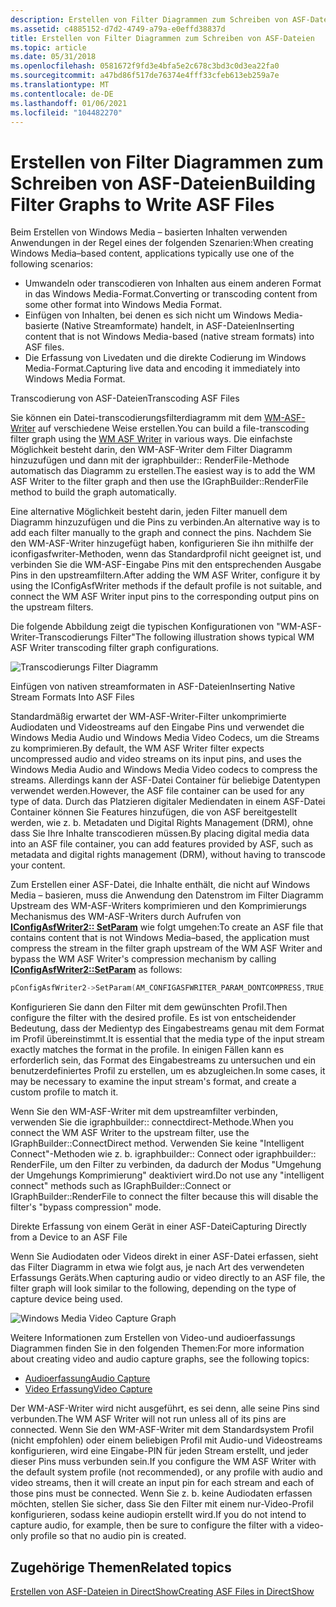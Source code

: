 ```yaml
---
description: Erstellen von Filter Diagrammen zum Schreiben von ASF-Dateien
ms.assetid: c4885152-d7d2-4749-a79a-e0effd38837d
title: Erstellen von Filter Diagrammen zum Schreiben von ASF-Dateien
ms.topic: article
ms.date: 05/31/2018
ms.openlocfilehash: 0581672f9fd3e4bfa5e2c678c3bd3c0d3ea22fa0
ms.sourcegitcommit: a47bd86f517de76374e4fff33cfeb613eb259a7e
ms.translationtype: MT
ms.contentlocale: de-DE
ms.lasthandoff: 01/06/2021
ms.locfileid: "104482270"
---
```

# <a name="building-filter-graphs-to-write-asf-files"></a><span data-ttu-id="7083b-103">Erstellen von Filter Diagrammen zum Schreiben von ASF-Dateien</span><span class="sxs-lookup"><span data-stu-id="7083b-103">Building Filter Graphs to Write ASF Files</span></span>

<span data-ttu-id="7083b-104">Beim Erstellen von Windows Media – basierten Inhalten verwenden Anwendungen in der Regel eines der folgenden Szenarien:</span><span class="sxs-lookup"><span data-stu-id="7083b-104">When creating Windows Media–based content, applications typically use one of the following scenarios:</span></span>

-   <span data-ttu-id="7083b-105">Umwandeln oder transcodieren von Inhalten aus einem anderen Format in das Windows Media-Format.</span><span class="sxs-lookup"><span data-stu-id="7083b-105">Converting or transcoding content from some other format into Windows Media Format.</span></span>
-   <span data-ttu-id="7083b-106">Einfügen von Inhalten, bei denen es sich nicht um Windows Media-basierte (Native Streamformate) handelt, in ASF-Dateien</span><span class="sxs-lookup"><span data-stu-id="7083b-106">Inserting content that is not Windows Media-based (native stream formats) into ASF files.</span></span>
-   <span data-ttu-id="7083b-107">Die Erfassung von Livedaten und die direkte Codierung im Windows Media-Format.</span><span class="sxs-lookup"><span data-stu-id="7083b-107">Capturing live data and encoding it immediately into Windows Media Format.</span></span>

<span data-ttu-id="7083b-108">Transcodierung von ASF-Dateien</span><span class="sxs-lookup"><span data-stu-id="7083b-108">Transcoding ASF Files</span></span>

<span data-ttu-id="7083b-109">Sie können ein Datei-transcodierungsfilterdiagramm mit dem [WM-ASF-Writer](wm-asf-writer-filter.md) auf verschiedene Weise erstellen.</span><span class="sxs-lookup"><span data-stu-id="7083b-109">You can build a file-transcoding filter graph using the [WM ASF Writer](wm-asf-writer-filter.md) in various ways.</span></span> <span data-ttu-id="7083b-110">Die einfachste Möglichkeit besteht darin, den WM-ASF-Writer dem Filter Diagramm hinzuzufügen und dann mit der igraphbuilder:: RenderFile-Methode automatisch das Diagramm zu erstellen.</span><span class="sxs-lookup"><span data-stu-id="7083b-110">The easiest way is to add the WM ASF Writer to the filter graph and then use the IGraphBuilder::RenderFile method to build the graph automatically.</span></span>

<span data-ttu-id="7083b-111">Eine alternative Möglichkeit besteht darin, jeden Filter manuell dem Diagramm hinzuzufügen und die Pins zu verbinden.</span><span class="sxs-lookup"><span data-stu-id="7083b-111">An alternative way is to add each filter manually to the graph and connect the pins.</span></span> <span data-ttu-id="7083b-112">Nachdem Sie den WM-ASF-Writer hinzugefügt haben, konfigurieren Sie ihn mithilfe der iconfigasfwriter-Methoden, wenn das Standardprofil nicht geeignet ist, und verbinden Sie die WM-ASF-Eingabe Pins mit den entsprechenden Ausgabe Pins in den upstreamfiltern.</span><span class="sxs-lookup"><span data-stu-id="7083b-112">After adding the WM ASF Writer, configure it by using the IConfigAsfWriter methods if the default profile is not suitable, and connect the WM ASF Writer input pins to the corresponding output pins on the upstream filters.</span></span>

<span data-ttu-id="7083b-113">Die folgende Abbildung zeigt die typischen Konfigurationen von "WM-ASF-Writer-Transcodierungs Filter"</span><span class="sxs-lookup"><span data-stu-id="7083b-113">The following illustration shows typical WM ASF Writer transcoding filter graph configurations.</span></span>

![Transcodierungs Filter Diagramm](images/asf-transcode.png)

<span data-ttu-id="7083b-115">Einfügen von nativen streamformaten in ASF-Dateien</span><span class="sxs-lookup"><span data-stu-id="7083b-115">Inserting Native Stream Formats Into ASF Files</span></span>

<span data-ttu-id="7083b-116">Standardmäßig erwartet der WM-ASF-Writer-Filter unkomprimierte Audiodaten und Videostreams auf den Eingabe Pins und verwendet die Windows Media Audio und Windows Media Video Codecs, um die Streams zu komprimieren.</span><span class="sxs-lookup"><span data-stu-id="7083b-116">By default, the WM ASF Writer filter expects uncompressed audio and video streams on its input pins, and uses the Windows Media Audio and Windows Media Video codecs to compress the streams.</span></span> <span data-ttu-id="7083b-117">Allerdings kann der ASF-Datei Container für beliebige Datentypen verwendet werden.</span><span class="sxs-lookup"><span data-stu-id="7083b-117">However, the ASF file container can be used for any type of data.</span></span> <span data-ttu-id="7083b-118">Durch das Platzieren digitaler Mediendaten in einem ASF-Datei Container können Sie Features hinzufügen, die von ASF bereitgestellt werden, wie z. b. Metadaten und Digital Rights Management (DRM), ohne dass Sie Ihre Inhalte transcodieren müssen.</span><span class="sxs-lookup"><span data-stu-id="7083b-118">By placing digital media data into an ASF file container, you can add features provided by ASF, such as metadata and digital rights management (DRM), without having to transcode your content.</span></span>

<span data-ttu-id="7083b-119">Zum Erstellen einer ASF-Datei, die Inhalte enthält, die nicht auf Windows Media – basieren, muss die Anwendung den Datenstrom im Filter Diagramm Upstream des WM-ASF-Writers komprimieren und den Komprimierungs Mechanismus des WM-ASF-Writers durch Aufrufen von [**IConfigAsfWriter2:: SetParam**](/previous-versions/windows/desktop/api/Dshowasf/nf-dshowasf-iconfigasfwriter2-setparam) wie folgt umgehen:</span><span class="sxs-lookup"><span data-stu-id="7083b-119">To create an ASF file that contains content that is not Windows Media–based, the application must compress the stream in the filter graph upstream of the WM ASF Writer and bypass the WM ASF Writer's compression mechanism by calling [**IConfigAsfWriter2::SetParam**](/previous-versions/windows/desktop/api/Dshowasf/nf-dshowasf-iconfigasfwriter2-setparam) as follows:</span></span>


```C++
pConfigAsfWriter2->SetParam(AM_CONFIGASFWRITER_PARAM_DONTCOMPRESS,TRUE,0)
```



<span data-ttu-id="7083b-120">Konfigurieren Sie dann den Filter mit dem gewünschten Profil.</span><span class="sxs-lookup"><span data-stu-id="7083b-120">Then configure the filter with the desired profile.</span></span> <span data-ttu-id="7083b-121">Es ist von entscheidender Bedeutung, dass der Medientyp des Eingabestreams genau mit dem Format im Profil übereinstimmt.</span><span class="sxs-lookup"><span data-stu-id="7083b-121">It is essential that the media type of the input stream exactly matches the format in the profile.</span></span> <span data-ttu-id="7083b-122">In einigen Fällen kann es erforderlich sein, das Format des Eingabestreams zu untersuchen und ein benutzerdefiniertes Profil zu erstellen, um es abzugleichen.</span><span class="sxs-lookup"><span data-stu-id="7083b-122">In some cases, it may be necessary to examine the input stream's format, and create a custom profile to match it.</span></span>

<span data-ttu-id="7083b-123">Wenn Sie den WM-ASF-Writer mit dem upstreamfilter verbinden, verwenden Sie die igraphbuilder:: connectdirect-Methode.</span><span class="sxs-lookup"><span data-stu-id="7083b-123">When you connect the WM ASF Writer to the upstream filter, use the IGraphBuilder::ConnectDirect method.</span></span> <span data-ttu-id="7083b-124">Verwenden Sie keine "Intelligent Connect"-Methoden wie z. b. igraphbuilder:: Connect oder igraphbuilder:: RenderFile, um den Filter zu verbinden, da dadurch der Modus "Umgehung der Umgehungs Komprimierung" deaktiviert wird.</span><span class="sxs-lookup"><span data-stu-id="7083b-124">Do not use any "intelligent connect" methods such as IGraphBuilder::Connect or IGraphBuilder::RenderFile to connect the filter because this will disable the filter's "bypass compression" mode.</span></span>

<span data-ttu-id="7083b-125">Direkte Erfassung von einem Gerät in einer ASF-Datei</span><span class="sxs-lookup"><span data-stu-id="7083b-125">Capturing Directly from a Device to an ASF File</span></span>

<span data-ttu-id="7083b-126">Wenn Sie Audiodaten oder Videos direkt in einer ASF-Datei erfassen, sieht das Filter Diagramm in etwa wie folgt aus, je nach Art des verwendeten Erfassungs Geräts.</span><span class="sxs-lookup"><span data-stu-id="7083b-126">When capturing audio or video directly to an ASF file, the filter graph will look similar to the following, depending on the type of capture device being used.</span></span>

![Windows Media Video Capture Graph](images/asf-webcam.png)

<span data-ttu-id="7083b-128">Weitere Informationen zum Erstellen von Video-und audioerfassungs Diagrammen finden Sie in den folgenden Themen:</span><span class="sxs-lookup"><span data-stu-id="7083b-128">For more information about creating video and audio capture graphs, see the following topics:</span></span>

-   [<span data-ttu-id="7083b-129">Audioerfassung</span><span class="sxs-lookup"><span data-stu-id="7083b-129">Audio Capture</span></span>](audio-capture.md)
-   [<span data-ttu-id="7083b-130">Video Erfassung</span><span class="sxs-lookup"><span data-stu-id="7083b-130">Video Capture</span></span>](video-capture.md)

<span data-ttu-id="7083b-131">Der WM-ASF-Writer wird nicht ausgeführt, es sei denn, alle seine Pins sind verbunden.</span><span class="sxs-lookup"><span data-stu-id="7083b-131">The WM ASF Writer will not run unless all of its pins are connected.</span></span> <span data-ttu-id="7083b-132">Wenn Sie den WM-ASF-Writer mit dem Standardsystem Profil (nicht empfohlen) oder einem beliebigen Profil mit Audio-und Videostreams konfigurieren, wird eine Eingabe-PIN für jeden Stream erstellt, und jeder dieser Pins muss verbunden sein.</span><span class="sxs-lookup"><span data-stu-id="7083b-132">If you configure the WM ASF Writer with the default system profile (not recommended), or any profile with audio and video streams, then it will create an input pin for each stream and each of those pins must be connected.</span></span> <span data-ttu-id="7083b-133">Wenn Sie z. b. keine Audiodaten erfassen möchten, stellen Sie sicher, dass Sie den Filter mit einem nur-Video-Profil konfigurieren, sodass keine audiopin erstellt wird.</span><span class="sxs-lookup"><span data-stu-id="7083b-133">If you do not intend to capture audio, for example, then be sure to configure the filter with a video-only profile so that no audio pin is created.</span></span>

## <a name="related-topics"></a><span data-ttu-id="7083b-134">Zugehörige Themen</span><span class="sxs-lookup"><span data-stu-id="7083b-134">Related topics</span></span>

<dl> <dt>

[<span data-ttu-id="7083b-135">Erstellen von ASF-Dateien in DirectShow</span><span class="sxs-lookup"><span data-stu-id="7083b-135">Creating ASF Files in DirectShow</span></span>](creating-asf-files-in-directshow.md)
</dt> </dl>

 

 



